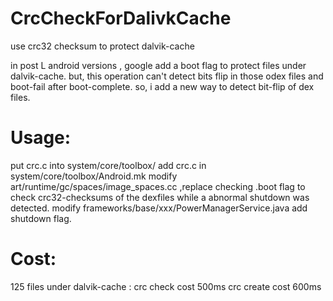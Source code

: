 # CrcCheckForDalivkCache
use crc32 checksum to protect dalvik-cache

in post L  android versions , google add a boot flag  to protect files under dalvik-cache.
but, this operation can't detect bits flip in those odex files and boot-fail after boot-complete.
so, i add a new way to detect bit-flip of dex files.

# Usage:
put crc.c into  system/core/toolbox/
add crc.c in   system/core/toolbox/Android.mk
modify art/runtime/gc/spaces/image_spaces.cc ,replace checking .boot flag to check crc32-checksums of the dexfiles while a abnormal shutdown was detected.
modify frameworks/base/xxx/PowerManagerService.java add shutdown flag.
# Cost:
125 files under dalvik-cache :
crc check cost 500ms
crc create cost 600ms




